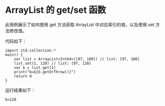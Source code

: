 # ArrayList 的 get/set 函数

此用例展示了如何使用 get 方法获取 ArrayList 中对应索引的值，以及使用 set 方法修改值。

代码如下：

<!-- verify -->

```cangjie
import std.collection.*
main() {
    var list = ArrayList<Int64>([97, 100]) // list: [97, 100]
    list.set(1, 120) // list: [97, 120]
    var b = list.get(1)
    print("b=${b.getOrThrow()}")
    return 0
}
```

运行结果如下：

```text
b=120
```
